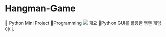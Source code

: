 # Hangman-Game
📍 Python Mini Project
Programming <img src="https://img.shields.io/badge/Python-3776AB?style=for-the-badge&logo=Python&logoColor=white">
개요
Python GUI를 활용한 행맨 게임이다.



